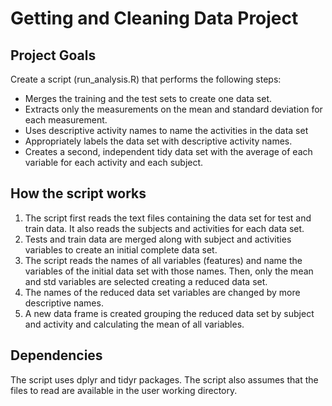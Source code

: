 # Getting and Cleaning Data Project

## Project Goals
Create a script (run_analysis.R) that performs the following steps:
* Merges the training and the test sets to create one data set.
* Extracts only the measurements on the mean and standard deviation for each measurement.
* Uses descriptive activity names to name the activities in the data set
* Appropriately labels the data set with descriptive activity names.
* Creates a second, independent tidy data set with the average of each variable for each activity and each subject.

## How the script works
1. The script first reads the text files containing the data set for test and train data. It also reads the subjects and activities for each data set.
2. Tests and train data are merged along with subject and activities variables to create an initial complete data set.
3. The script reads the names of all variables (features) and name the variables of the initial data set with those names. Then, only the mean and std variables are selected creating a reduced data set.
4. The names of the reduced data set variables are changed by more descriptive names.
5. A new data frame is created grouping the reduced data set by subject and activity and calculating the mean of all variables.

## Dependencies
The script uses dplyr and tidyr packages. The script also assumes that the files to read are available in the user working directory.

